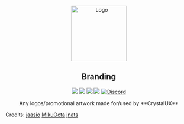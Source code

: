 <p align="center">
  <a href="https://github.com/crystalux-project">
    <img src="https://github.com/crystalux-project/branding/blob/main/crystalux-logo-promo.png?raw=true" alt="Logo" width="150" height="150">
  </a>
</p>
<p align="center"> 
<h2 align="center"> Branding </h2>
</p>
<p align="center">
<img src=https://img.shields.io/github/stars/crystalux-project/branding?style=flat&logo=appveyor&color=a900ff />
<img src=https://img.shields.io/github/forks/crystalux-project/branding?style=flat&logo=appveyor&color=a900ff />
<img src=https://img.shields.io/github/issues/crystalux-project/branding?style=flat&logo=appveyor&color=a900ff />
<img src=https://img.shields.io/github/issues-pr/crystalux-project/branding?style=flat&logo=appveyor&color=a900ff />
<a href="https://discord.gg/yp4xpZeAgW"><img alt="Discord" src="https://img.shields.io/discord/825473796227858482?color=blue&label=Discord&logo=Discord&logoColor=white"?link=https://discord.gg/yp4xpZeAgW&link=https://discord.gg/yp4xpZeAgW> </p></a>
<p align="center"> Any logos/promotional artwork made for/used by **CrystalUX** </p>




Credits:
[jaasio](https://github.com/jaasio)
[MikuOcta](https://github.com/MikuOcta)
[jnats](https://github.com/jnats)
